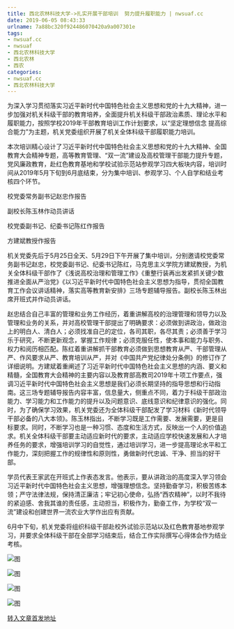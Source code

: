 ```yaml
---
title: 西北农林科技大学->扎实开展干部培训  努力提升履职能力 | nwsuaf.cc
date: 2019-06-05 08:43:33
urlname: 7a88bc320f924486070420a9a007301e
tags: 
- nwsuaf.cc
- nwsuaf
- 西北农林科技大学
- 西北农林
- 西农
categories:
- nwsuaf.cc
- 西北农林科技大学
---
```



为深入学习贯彻落实习近平新时代中国特色社会主义思想和党的十九大精神，进一步加强对机关科级干部的教育培养，全面提升机关科级干部政治素质、理论水平和履职能力，按照学校2019年干部教育培训工作计划要求，以“坚定理想信念 提高综合能力”为主题，机关党委组织开展了机关全体科级干部履职能力培训。

本次培训精心设计了习近平新时代中国特色社会主义思想和党的十九大精神、全国教育大会精神专题，高等教育管理、“双一流”建设及高校管理干部能力提升专题，党风廉政教育，赴红色教育基地和学校试验示范站参观学习四大板块内容，培训时间从2019年5月下旬到6月底结束，分为集中培训、参观学习、个人自学和结业考核四个环节。

校党委常务副书记赵忠作报告

副校长陈玉林作动员讲话

校党委副书记、纪委书记陈红作报告

方建斌教授作报告

机关党委先后于5月25日全天、5月29日下午开展了集中培训，分别邀请校党委常务副书记赵忠，校党委副书记、纪委书记陈红，马克思主义学院方建斌教授，为机关全体科级干部作了《浅说高校治理和管理工作》《重整行装再出发紧抓关键少数推进全面从严治党》《以习近平新时代中国特色社会主义思想为指导，贯彻全国教育工作会议讲话精神，落实高等教育新安排》三场专题辅导报告。副校长陈玉林出席开班式并作动员讲话。

赵忠结合自己丰富的管理和业务工作经历，着重讲解高校的治理管理和领导力以及管理和业务的关系，并对高校管理干部提出了明确要求：必须做到讲政治，做政治上的明白人、清白人；必须找准自己的定位，各司其职，各尽其责；必须善于学习乐于研究，不断更新观念，掌握工作规律；必须克服任性，使本事和能力与职务、权力和阅历相匹配。陈红着重讲解抓干部教育必须做到思想教育从严、干部管理从严、作风要求从严、教育培训从严，并对《中国共产党纪律处分条例》的修订作了详细说明。方建斌着重阐述了习近平新时代中国特色社会主义思想的内涵、要义和精髓，全国教育大会精神的主要内容以及教育部高教司2019年十项工作要点，强调习近平新时代中国特色社会主义思想是我们必须长期坚持的指导思想和行动指南。这三场专题辅导报告内容丰富，信息量大，侧重点不同，着力于科级干部政治能力、学习能力和工作能力的提升以及问题意识、底线意识和纪律意识的强化。同时，为了确保学习效果，机关党委还为全体科级干部配发了学习材料《新时代领导干部必备的八大本领》。陈玉林指出，不断学习既是工作需要、发展需要，更是目标要求。同时，不断学习也是一种习惯、态度和生活方式，反映出一个人的价值追求。机关全体科级干部要主动适应新时代的要求，主动适应学校快速发展和人才培养任务的要求，增强培训学习的自觉性，通过培训学习，进一步提高理论水平和工作能力，深刻把握工作的规律性和原则性，勇做新时代忠诚、干净、担当的好干部。

学员代表王家武在开班式上作表态发言。他表示，要从讲政治的高度深入学习领会习近平新时代中国特色社会主义思想，增强理想信念。坚持勤奋学习，积极苦练本领；严守法律法规，保持清正廉洁；牢记初心使命，弘扬“西农精神”，以时不我待的紧迫感、舍我其谁的责任感，主动担当，积极作为，勤奋工作，为学校“双一流”建设和创建世界一流农业大学作出应有贡献。

6月中下旬，机关党委将组织科级干部赴校外试验示范站以及红色教育基地参观学习，并要求全体科级干部在全部学习结束后，结合工作实际撰写心得体会作为结业考核。



![图](https://news.nwsuaf.edu.cn/images/content/2019-06/20190604165906688686.jpg)

![图](https://news.nwsuaf.edu.cn/images/content/2019-06/20190604170950029181.jpg)

![图](https://news.nwsuaf.edu.cn/images/content/2019-06/20190604165753460498.jpg)

![图](https://news.nwsuaf.edu.cn/images/content/2019-06/20190604170935685080.jpg)

[转入文章首发地址](https://news.nwsuaf.edu.cn/xnxw/90047.htm)